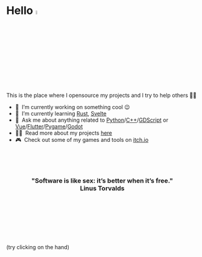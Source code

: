 # Hello <a href="https://youtu.be/dQw4w9WgXcQ"><img src="https://media.giphy.com/media/hvRJCLFzcasrR4ia7z/giphy.gif" width="5%"></a>
This is the place where I opensource my projects and I try to help others 👨‍💻

- 🔭 &nbsp;I’m currently working on something cool :wink:
- 🌱 &nbsp;I’m currently learning [Rust](https://www.rust-lang.org/), [Svelte](https://svelte.dev/)
- 💬 &nbsp;Ask me about anything related to [Python](https://www.python.org/)/[C++](https://en.wikipedia.org/wiki/C%2B%2B)/[GDScript](https://godotengine.org/) or [Vue](https://vuejs.org/)/[Flutter](https://flutter.dev/)/[Pygame](https://www.pygame.org/)/[Godot](https://godotengine.org/)
- 👨‍💻 &nbsp;Read more about my projects [here](https://github.com/CapoStudios?tab=repositories)
- 🎮 &nbsp;Check out some of my games and tools on [itch.io](https://capostudios.itch.io/)

<h3 align="center">
<br><br><br>
"Software is like sex: it’s better when it’s free."<br>
Linus Torvalds<br><br><br><br><br><br><br>
</h3>

(try clicking on the hand)
